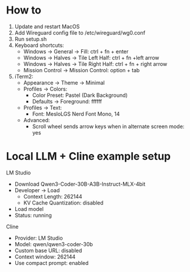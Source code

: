 # How to
1. Update and restart MacOS
2. Add Wireguard config file to /etc/wireguard/wg0.conf
3. Run setup.sh
4. Keyboard shortcuts:
   * Windows -> General -> Fill: ctrl + fn + enter
   * Windows -> Halves -> Tile Left Half: ctrl + fn +left arrow
   * Windows -> Halves -> Tile Right Half: ctrl + fn + right arrow
   * Mission Control -> Mission Control: option + tab
5. iTerm2:
   * Appearance -> Theme -> Minimal
   * Profiles -> Colors:
      * Color Preset: Pastel (Dark Background)
      * Defaults -> Foreground: ffffff
   * Profiles -> Text:
      * Font: MesloLGS Nerd Font Mono, 14
   * Advanced:
      * Scroll wheel sends arrow keys when in alternate screen mode: yes

# Local LLM + Cline example setup
LM Studio
- Download Qwen3-Coder-30B-A3B-Instruct-MLX-4bit
- Developer -> Load
   - Context Length: 262144
   - KV Cache Quantization: disabled
- Load model
- Status: running

Cline
- Provider: LM Studio
- Model: qwen/qwen3-coder-30b
- Custom base URL: disabled
- Context window: 262144
- Use compact prompt: enabled